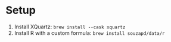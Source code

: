 # Setup

1. Install XQuartz: ```brew install --cask xquartz```
2. Install R with a custom formula: ```brew install souzapd/data/r```
